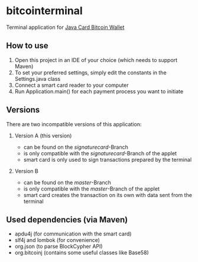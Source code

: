 # bitcointerminal
Terminal application for [Java Card Bitcoin Wallet](https://github.com/johannzapf/JCBitcoinWallet)

## How to use
1. Open this project in an IDE of your choice (which needs to support Maven)
1. To set your preferred settings, simply edit the constants in the Settings.java class
1. Connect a smart card reader to your computer
1. Run Application.main() for each payment process you want to initiate

## Versions
There are two incompatible versions of this application:
1. Version A (this version)
    * can be found on the *signaturecard*-Branch
    * is only compatible with the *signaturecard*-Branch of the applet
    * smart card is only used to sign transactions prepared by the terminal

2. Version B
    * can be found on the *master*-Branch
    * is only compatible with the *master*-Branch of the applet
    * smart card creates the transaction on its own with data sent from the terminal

## Used dependencies (via Maven)
* apdu4j (for communication with the smart card)
* slf4j and lombok (for convenience)
* org.json (to parse BlockCypher API)
* org.bitcoinj (contains some useful classes like Base58)


